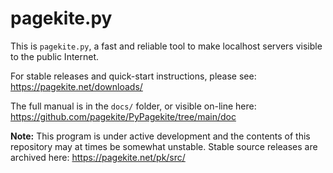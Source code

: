 # pagekite.py #

This is `pagekite.py`, a fast and reliable tool to make localhost servers
visible to the public Internet.

For stable releases and quick-start instructions, please see:
<https://pagekite.net/downloads/>

The full manual is in the `docs/` folder, or visible on-line here:
<https://github.com/pagekite/PyPagekite/tree/main/doc>


**Note:** This program is under active development and the contents of
this repository may at times be somewhat unstable.  Stable source releases
are archived here: <https://pagekite.net/pk/src/>

